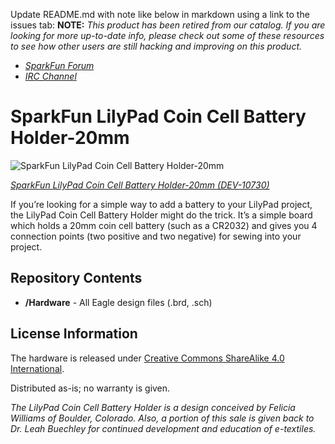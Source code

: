 Update README.md with note like below in markdown using a link to the issues tab:
**NOTE:** *This product has been retired from our catalog. If you are looking for more up-to-date info, please check out some of these resources to see how other users are still hacking and improving on this product.*
* *[SparkFun Forum](https://forum.sparkfun.com/)*
* *[IRC Channel](https://www.sparkfun.com/news/263)*

SparkFun LilyPad Coin Cell Battery Holder-20mm
===============================================
![SparkFun LilyPad Coin Cell Battery Holder-20mm](https://cdn.sparkfun.com//assets/parts/5/6/2/8/10730-01a.jpg)

[*SparkFun LilyPad Coin Cell Battery Holder-20mm (DEV-10730)*](https://www.sparkfun.com/products/10730)

If you’re looking for a simple way to add a battery to your LilyPad project, the LilyPad Coin Cell Battery Holder might do the trick. It’s a simple board 
which holds a 20mm coin cell battery (such as a CR2032) and gives you 4 connection points (two positive and two negative) for sewing into your project.

Repository Contents
-------------------
* **/Hardware** - All Eagle design files (.brd, .sch)


License Information
-------------------
The hardware is released under [Creative Commons ShareAlike 4.0 International](https://creativecommons.org/licenses/by-sa/4.0/).

Distributed as-is; no warranty is given.

_The LilyPad Coin Cell Battery Holder is a design conceived by Felicia Williams of Boulder, Colorado._ 
_Also, a portion of this sale is given back to Dr. Leah Buechley for continued development and education of e-textiles._
